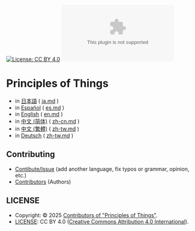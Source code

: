 [![License: CC BY 4.0](https://img.shields.io/badge/License-CC_BY_4.0-lightgrey.svg)](https://github.com/principle-of-things/principle-of-things.github.com/blob/main/LICENSE "Content on the site of 'Principles of Things' is licensed under a Creative Commons Attribution 4.0 International license.")
[![GitHub Repo stars](https://img.shields.io/github/stars/principle-of-things/principle-of-things.github.com)](https://github.com/principle-of-things/principle-of-things.github.com)

# Principles of Things

- in [日本語](https://principle-of-things.github.io/ja.html) ( [ja.md](https://github.com/principle-of-things/principle-of-things.github.com/blob/main/ja.md) )
- in [Español](https://principle-of-things.github.io/es.html) ( [es.md](https://github.com/principle-of-things/principle-of-things.github.com/blob/main/es.md) )
- in [English](https://principle-of-things.github.io/en.html) ( [en.md](https://github.com/principle-of-things/principle-of-things.github.com/blob/main/en.md) )
- in [中文 (简体)](https://principle-of-things.github.io/zh-cn.html) ( [zh-cn.md](https://github.com/principle-of-things/principle-of-things.github.com/blob/main/zh-cn.md) )
- in [中文 (繁體)](https://principle-of-things.github.io/zh-tw.html) ( [zh-tw.md](https://github.com/principle-of-things/principle-of-things.github.com/blob/main/zh-tw.md) )
- in [Deutsch](https://principle-of-things.github.io/de.html) ( [zh-tw.md](https://github.com/principle-of-things/principle-of-things.github.com/blob/main/de.md) )

## Contributing

- [Contibute/Issue](https://github.com/principle-of-things/principle-of-things.github.com/blob/main/CONTRIBUTING.md) (add another language, fix typos or grammar, opinion, etc.)
- [Contributors](https://github.com/principle-of-things/principle-of-things.github.com/graphs/contributors) (Authors)

## LICENSE

- Copyright: © 2025 [Contributors of "Principles of Things"](https://github.com/principle-of-things/principle-of-things.github.com/graphs/contributors).
- [LICENSE](./LICENSE): CC BY 4.0 ([Creative Commons Attribution 4.0 International](https://creativecommons.org/licenses/by/4.0/)).
